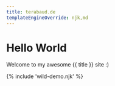```yaml
---
title: terabaud.de
templateEngineOverride: njk,md
---
```


# Hello World

Welcome to my awesome {{ title }} site :)

{% include 'wild-demo.njk' %}
